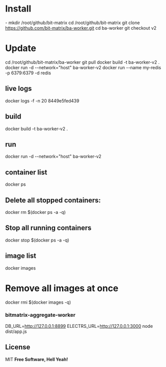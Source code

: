 # Install

_-_ mkdir /root/github/bit-matrix
cd /root/github/bit-matrix
git clone https://github.com/bit-matrix/ba-worker.git
cd ba-worker
git checkout v2

# Update

cd /root/github/bit-matrix/ba-worker
git pull
docker build -t ba-worker-v2 .
docker run -d --network="host" ba-worker-v2
docker run --name my-redis -p 6379:6379 -d redis

## live logs

docker logs -f -n 20 8449e5fed439

## build

docker build -t ba-worker-v2 .

## run

docker run -d --network="host" ba-worker-v2

## container list

docker ps

## Delete all stopped containers:

docker rm $(docker ps -a -q)

## Stop all running containers

docker stop $(docker ps -a -q)

## image list

docker images

# Remove all images at once

docker rmi $(docker images -q)

### bitmatrix-aggregate-worker

DB_URL=http://127.0.0.1:8899 ELECTRS_URL=http://127.0.0.1:3000 node dist/app.js

## License

MIT
**Free Software, Hell Yeah!**
